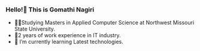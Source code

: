 ### Hello!👋 This is Gomathi Nagiri
- 👩‍🎓Studying Masters in Applied Computer Science at Northwest Missouri State University.
- 📁2 years of work experience in IT industry.
- 🌱 I’m currently learning Latest technologies.

